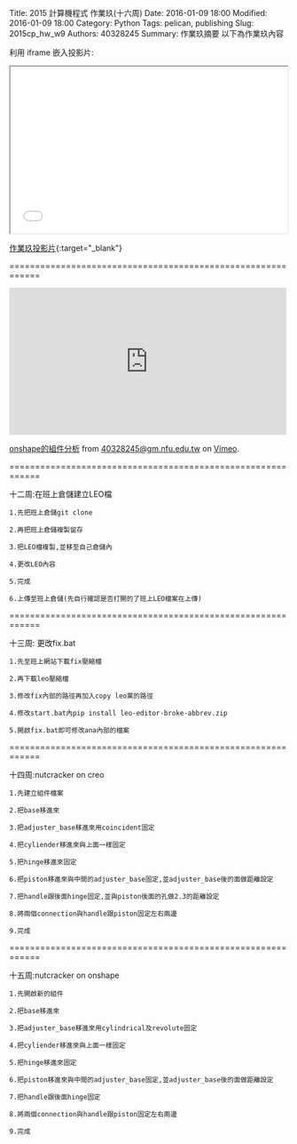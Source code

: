 Title: 2015 計算機程式 作業玖(十六周)
Date: 2016-01-09 18:00
Modified: 2016-01-09 18:00
Category: Python
Tags: pelican, publishing
Slug: 2015cp_hw_w9
Authors: 40328245
Summary: 作業玖摘要
以下為作業玖內容

利用 iframe 嵌入投影片:

<iframe src="simplest9.html" width="500" height="300"></iframe>

[作業玖投影片](simplest9.html){:target="_blank"}


============================================================


<iframe src="https://player.vimeo.com/video/151221418" width="500" height="265" frameborder="0" webkitallowfullscreen mozallowfullscreen allowfullscreen></iframe>
<p><a href="https://vimeo.com/151221418">onshape的組件分析</a> from <a href="https://vimeo.com/user45396653">40328245@gm.nfu.edu.tw</a> on <a href="https://vimeo.com">Vimeo</a>.</p>


============================================================

  十二周:在班上倉儲建立LEO檔
  
    1.先把班上倉儲git clone

    2.再把班上倉儲複製留存

    3.把LEO檔複製,並移至自己倉儲內
  
    4.更改LEO內容
    
    5.完成
   
    6.上傳至班上倉儲(先自行確認是否打開的了班上LEO檔案在上傳)


============================================================


 十三周: 更改fix.bat
    
    1.先至班上網站下載fix壓縮檔
    
    2.再下載leo壓縮檔
    
    3.修改fix內部的路徑再加入copy leo黨的路徑
    
    4.修改start.bat內pip install leo-editor-broke-abbrev.zip
    
    5.開啟fix.bat即可修改ana內部的檔案 


============================================================

 十四周:nutcracker on creo
 
    1.先建立組件檔案
    
    2.把base移進來
    
    3.把adjuster_base移進來用coincident固定
    
    4.把cyliender移進來與上面一樣固定
    
    5.把hinge移進來固定
    
    6.把piston移進來與中間的adjuster_base固定,並adjuster_base後的面做距離設定
    
    7.把handle跟後面hinge固定,並與piston後面的孔做2.3的距離設定
    
    8.將兩個connection與handle跟piston固定左右兩邊
    
    9.完成


============================================================

 十五周:nutcracker on onshape
 
    1.先開啟新的組件
    
    2.把base移進來
    
    3.把adjuster_base移進來用cylindrical及revolute固定
    
    4.把cyliender移進來與上面一樣固定
    
    5.把hinge移進來固定
    
    6.把piston移進來與中間的adjuster_base固定,並adjuster_base後的面做距離設定
    
    7.把handle跟後面hinge固定

    8.將兩個connection與handle跟piston固定左右兩邊
    
    9.完成



